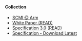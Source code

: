 #### Collection

- [SCMI @ Arm](https://developer.arm.com/architectures/system-architectures/software-standards/scmi)
- [White Paper (READ)](https://github.com/malus-brandywine/malus-brandywine/blob/master/scmi/Arm_Power_and_Performance_Management_SCMI_White_Paper.pdf)
- [Specification 3.0 (READ)](https://github.com/malus-brandywine/malus-brandywine/blob/master/scmi/DEN0056C_System_Control_and_Management_Interface_v3.0.pdf)
- [Specification - Download Latest](https://developer.arm.com/documentation/den0056/latest)
